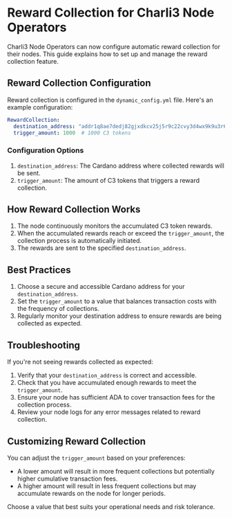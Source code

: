 # Reward Collection for Charli3 Node Operators

Charli3 Node Operators can now configure automatic reward collection for their nodes. This guide explains how to set up and manage the reward collection feature.

## Reward Collection Configuration

Reward collection is configured in the `dynamic_config.yml` file. Here's an example configuration:

```yaml
RewardCollection:
  destination_address: "addr1q8ae7dedj82gjxdkcv25j5r9c22cvy3d4wx9k9u3r6ytf0s4j3cxv6gst3wqgf8psznsps5a7505prqyeygm2wh8lppqgvqd5p"
  trigger_amount: 1000  # 1000 C3 tokens
```

### Configuration Options

1. `destination_address`: The Cardano address where collected rewards will be sent.
2. `trigger_amount`: The amount of C3 tokens that triggers a reward collection.

## How Reward Collection Works

1. The node continuously monitors the accumulated C3 token rewards.
2. When the accumulated rewards reach or exceed the `trigger_amount`, the collection process is automatically initiated.
3. The rewards are sent to the specified `destination_address`.

## Best Practices

1. Choose a secure and accessible Cardano address for your `destination_address`.
2. Set the `trigger_amount` to a value that balances transaction costs with the frequency of collections.
3. Regularly monitor your destination address to ensure rewards are being collected as expected.

## Troubleshooting

If you're not seeing rewards collected as expected:

1. Verify that your `destination_address` is correct and accessible.
2. Check that you have accumulated enough rewards to meet the `trigger_amount`.
3. Ensure your node has sufficient ADA to cover transaction fees for the collection process.
4. Review your node logs for any error messages related to reward collection.

## Customizing Reward Collection

You can adjust the `trigger_amount` based on your preferences:
- A lower amount will result in more frequent collections but potentially higher cumulative transaction fees.
- A higher amount will result in less frequent collections but may accumulate rewards on the node for longer periods.

Choose a value that best suits your operational needs and risk tolerance.